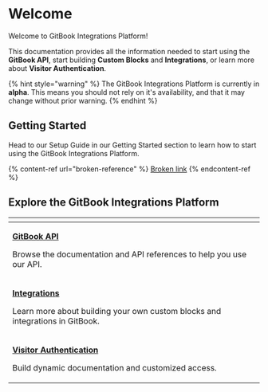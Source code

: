 # Welcome

Welcome to GitBook Integrations Platform!

This documentation provides all the information needed to start using the **GitBook API**, start building **Custom Blocks** and **Integrations**, or learn more about **Visitor Authentication**.

{% hint style="warning" %}
The GitBook Integrations Platform is currently in **alpha**. This means you should not rely on it's availability, and that it may change without prior warning.
{% endhint %}

## Getting Started

Head to our Setup Guide in our Getting Started section to learn how to start using the GitBook Integrations Platform.

{% content-ref url="broken-reference" %}
[Broken link](broken-reference)
{% endcontent-ref %}

## Explore the GitBook Integrations Platform

<table data-view="cards"><thead><tr><th></th><th></th></tr></thead><tbody><tr><td><p><a href="api/overview.md"><strong>GitBook API</strong></a><br></p><p>Browse the documentation and API references to help you use our API.</p></td><td></td></tr><tr><td><p><strong></strong><a href="broken-reference"><strong>Integrations</strong></a><br></p><p>Learn more about building your own custom blocks and integrations in GitBook.</p></td><td></td></tr><tr><td><p><strong></strong><a href="broken-reference"><strong>Visitor Authentication</strong></a><br></p><p>Build dynamic documentation and customized access.</p></td><td></td></tr></tbody></table>
